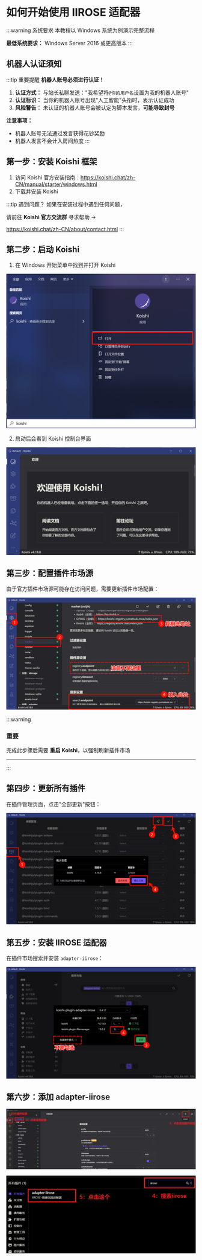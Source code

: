 # 如何开始使用 IIROSE 适配器

:::warning 系统要求
本教程以 Windows 系统为例演示完整流程

**最低系统要求：** Windows Server 2016 或更高版本
:::

## 机器人认证须知

:::tip 重要提醒
**机器人账号必须进行认证！**

1. **认证方式：** 与站长私聊发送："我希望将`@你的用户名`设置为我的机器人账号"
2. **认证标识：** 当你的机器人账号出现"人工智能"头衔时，表示认证成功
3. **风险警告：** 未认证的机器人账号会被认定为脚本发言，**可能导致封号**

**注意事项：**
- 机器人账号无法通过发言获得花钞奖励
- 机器人发言不会计入房间热度
:::


## 第一步：安装 Koishi 框架

1. 访问 Koishi 官方安装指南：https://koishi.chat/zh-CN/manual/starter/windows.html
2. 下载并安装 Koishi

:::tip 遇到问题？
如果在安装过程中遇到任何问题，

请前往 **Koishi 官方交流群** 寻求帮助 ->

https://koishi.chat/zh-CN/about/contact.html
:::

## 第二步：启动 Koishi

1. 在 Windows 开始菜单中找到并打开 Koishi

![启动 Koishi](./../../public/assets/start/698dd082-9d58-45b2-aa7c-ed4241dd1d45.png)

2. 启动后会看到 Koishi 控制台界面

![Koishi 控制台](./../../public/assets/start/0d576fa6-c5e4-4f5d-8466-04b87c805892.png)

## 第三步：配置插件市场源

由于官方插件市场源可能存在访问问题，需要更新插件市场配置：

![配置插件市场源](./../../public/assets/start/67482a19-b762-44f7-881f-d137f7fab3a9.png)


:::warning 
### 重要
完成此步骤后需要 **重启 Koishi**，以强制刷新插件市场

---
:::

## 第四步：更新所有插件

在插件管理页面，点击"全部更新"按钮：

![更新插件](./../../public/assets/start/a24e3e01-a1c9-4ad3-ab0c-6664de7208e5.png)

## 第五步：安装 IIROSE 适配器

在插件市场搜索并安装 `adapter-iirose`：

![安装 adapter-iirose](./../../public/assets/start/a415c368-0240-4f3f-9e5c-d311c46e0355.png)


## 第六步：添加 adapter-iirose

![添加 adapter-iirose](./../../public/assets/start/718e8da7-98f1-4927-b04f-a73e23f5a482.png)

![配置界面](./../../public/assets/start/ec25fd4b-2767-46ac-a7a8-2bb280a9d001.png)

